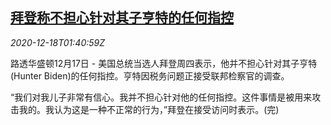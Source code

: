 <!--1608258194000-->
[拜登称不担心针对其子亨特的任何指控](https://cn.reuters.com/article/biden-son-confident-1217-thur-idCNKBS28S064)
------

<div><i>2020-12-18T01:40:59Z</i></div><p>路透华盛顿12月17日 - 美国总统当选人拜登周四表示，他并不担心针对其子亨特(Hunter Biden)的任何指控。亨特因税务问题正接受联邦检察官的调查。</p><p>“我们对我儿子非常有信心。我并不担心针对他的任何指控。这件事情是被用来攻击我的。我认为这是一种不正常的行为，”拜登在接受访问时表示。(完)</p>

